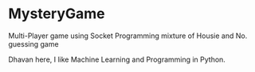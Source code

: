 # MysteryGame
Multi-Player game using Socket Programming mixture of Housie and No. guessing game


Dhavan here, I like Machine Learning and Programming in Python.
